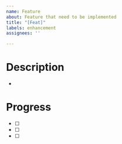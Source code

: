 ```yaml
---
name: Feature
about: Feature that need to be implemented
title: "[Feat]"
labels: enhancement
assignees: ''

---
```


# Description
-
# Progress

- ☐
- ☐
- ☐
